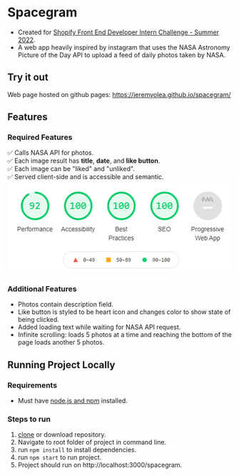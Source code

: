# Spacegram
- Created for [Shopify Front End Developer Intern Challenge - Summer 2022](https://docs.google.com/document/d/13zXpyrC2yGxoLXKktxw2VJG2Jw8SdUfliLM-bYQLjqE/edit#).
- A web app heavily inspired by instagram that uses the NASA Astronomy Picture of the Day API to upload a feed of daily photos taken by NASA.

## Try it out
Web page hosted on github pages: https://jeremyolea.github.io/spacegram/

## Features
### Required Features
:white_check_mark: Calls NASA API for photos.  
:white_check_mark: Each image result has **title**, **date**, and **like button**.  
:white_check_mark: Each image can be "liked" and "unliked".  
:white_check_mark: Served client-side and is accessible and semantic.  
![google lighthouse report](https://github.com/JeremyOlea/spacegram/blob/main/public/google-lighthouse-report.PNG)

### Additional Features
- Photos contain description field.
- Like button is styled to be heart icon and changes color to show state of being clicked.
- Added loading text while waiting for NASA API request.
- Infinite scrolling: loads 5 photos at a time and reaching the bottom of the page loads another 5 photos.

## Running Project Locally
### Requirements
- Must have [node.js and npm](https://www.pluralsight.com/guides/getting-started-with-nodejs) installed.

### Steps to run
1. [clone](https://docs.github.com/en/repositories/creating-and-managing-repositories/cloning-a-repository) or download repository.
2. Navigate to root folder of project in command line.
3. run `npm install` to install dependencies.
4. run `npm start` to run project.
5. Project should run on http://localhost:3000/spacegram.
